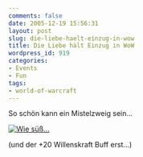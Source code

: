 ```yaml
---
comments: false
date: 2005-12-19 15:56:31
layout: post
slug: die-liebe-haelt-einzug-in-wow
title: Die Liebe hält Einzug in WoW
wordpress_id: 919
categories:
- Events
- Fun
tags:
- world-of-warcraft
---
```


So schön kann ein Mistelzweig sein...

[![Wie süß...](http://static.flickr.com/36/75111171_962fad65e4.jpg)](http://www.flickr.com/photos/walsweer/75111171/)

(und der +20 Willenskraft Buff erst...)
